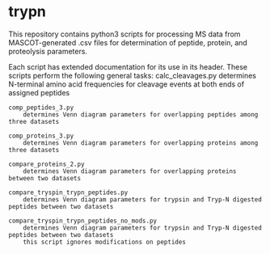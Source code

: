 # trypn
This repository contains python3 scripts for processing MS data from MASCOT-generated .csv files for determination of peptide, protein, and proteolysis parameters.

Each script has extended documentation for its use in its header.  These scripts perform the following general tasks:
    calc_cleavages.py
        determines N-terminal amino acid frequencies for cleavage events at both ends of assigned peptides
        
    comp_peptides_3.py
        determines Venn diagram parameters for overlapping peptides among three datasets
        
    comp_proteins_3.py
        determines Venn diagram parameters for overlapping proteins among three datasets
        
    compare_proteins_2.py
        determines Venn diagram parameters for overlapping proteins between two datasets
        
    compare_tryspin_trypn_peptides.py
        determines Venn diagram parameters for trypsin and Tryp-N digested peptides between two datasets
        
    compare_tryspin_trypn_peptides_no_mods.py
        determines Venn diagram parameters for trypsin and Tryp-N digested peptides between two datasets
        this script ignores modifications on peptides
